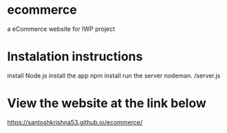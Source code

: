 # ecommerce
a eCommerce website for IWP project

# Instalation instructions 
install Node.js
install the app  npm install
run the server nodeman. /server.js

# View the website at the link below
https://santoshkrishna53.github.io/ecommerce/

